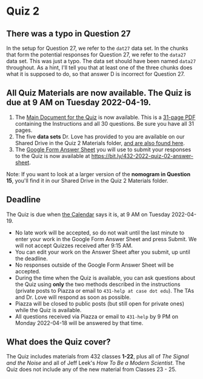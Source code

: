 # Quiz 2 

## There was a typo in Question 27

In the setup for Question 27, we refer to the `dat27` data set. In the chunks that form the potential responses for Question 27, we refer to the `data27` data set. This was just a typo. The data set should have been named `data27` throughout. As a hint, I'll tell you that at least one of the three chunks does what it is supposed to do, so that answer D is incorrect for Question 27.

## All Quiz Materials are now available. The Quiz is due at 9 AM on Tuesday 2022-04-19.

1. The [Main Document for the Quiz](https://github.com/THOMASELOVE/432-2022/blob/main/quiz/quiz2/432_quiz2_2022.pdf) is now available. This is a [31-page PDF](https://github.com/THOMASELOVE/432-2022/blob/main/quiz/quiz2/432_quiz2_2022.pdf) containing the Instructions and all 30 questions. Be sure you have all 31 pages.
2. The five **data sets** Dr. Love has provided to you are available on our Shared Drive in the Quiz 2 Materials folder, [and are also found here](https://github.com/THOMASELOVE/432-2022/tree/main/quiz/quiz2/data). 
3. The [Google Form Answer Sheet](https://bit.ly/432-2022-quiz-02-answer-sheet) you will use to submit your responses to the Quiz is now available at https://bit.ly/432-2022-quiz-02-answer-sheet.

Note: If you want to look at a larger version of the **nomogram in Question 15**, you'll find it in our Shared Drive in the Quiz 2 Materials folder.

## Deadline

The Quiz is due when [the Calendar](https://thomaselove.github.io/432/calendar.html) says it is, at 9 AM on Tuesday 2022-04-19. 

- No late work will be accepted, so do not wait until the last minute to enter your work in the Google Form Answer Sheet and press Submit. We will not accept Quizzes received after 9:15 AM.
- You can edit your work on the Answer Sheet after you submit, up until the deadline. 
- No responses outside of the Google Form Answer Sheet will be accepted.
- During the time when the Quiz is available, you can ask questions about the Quiz using **only** the two methods described in the instructions (private posts to Piazza or email to `431-help at case dot edu`). The TAs and Dr. Love will respond as soon as possible. 
- Piazza will be closed to public posts (but still open for private ones) while the Quiz is available.
- All questions received via Piazza or email to `431-help` by 9 PM on Monday 2022-04-18 will be answered by that time.

## What does the Quiz cover?

The Quiz includes materials from 432 classes **1-22**, plus all of *The Signal and the Noise* and all of Jeff Leek's *How To Be a Modern Scientist*. The Quiz does not include any of the new material from Classes 23 - 25.


